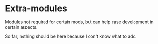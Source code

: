 # Extra-modules
Modules not required for certain mods, but can help ease development in certain aspects.

So far, nothing should be here because I don't know what to add.